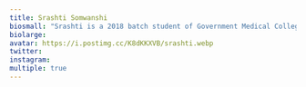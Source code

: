 ```yaml
---
title: Srashti Somwanshi
biosmall: "Srashti is a 2018 batch student of Government Medical College, Ratlam"
biolarge:
avatar: https://i.postimg.cc/K8dKKXVB/srashti.webp
twitter:
instagram:
multiple: true
---
```

